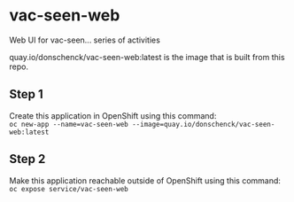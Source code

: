 # vac-seen-web
Web UI for vac-seen... series of activities

quay.io/donschenck/vac-seen-web:latest is the image that is built from this repo.

## Step 1
Create this application in OpenShift using this command:  
`oc new-app --name=vac-seen-web --image=quay.io/donschenck/vac-seen-web:latest`

## Step 2
Make this application reachable outside of OpenShift using this command:  
`oc expose service/vac-seen-web`
